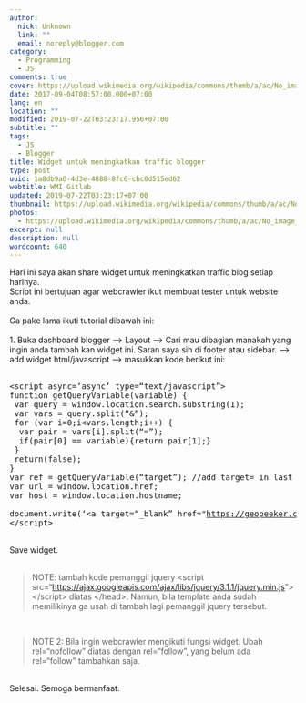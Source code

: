 ```yaml
---
author:
  nick: Unknown
  link: ""
  email: noreply@blogger.com
category:
  - Programming
  - JS
comments: true
cover: https://upload.wikimedia.org/wikipedia/commons/thumb/a/ac/No_image_available.svg/2048px-No_image_available.svg.png
date: 2017-09-04T08:57:00.000+07:00
lang: en
location: ""
modified: 2019-07-22T03:23:17.956+07:00
subtitle: ""
tags:
  - JS
  - Blogger
title: Widget untuk meningkatkan traffic blogger
type: post
uuid: 1a8db9a0-4d3e-4888-8fc6-cbc0d515ed62
webtitle: WMI Gitlab
updated: 2019-07-22T03:23:17+07:00
thumbnail: https://upload.wikimedia.org/wikipedia/commons/thumb/a/ac/No_image_available.svg/2048px-No_image_available.svg.png
photos:
  - https://upload.wikimedia.org/wikipedia/commons/thumb/a/ac/No_image_available.svg/2048px-No_image_available.svg.png
excerpt: null
description: null
wordcount: 640
---
```


<p>Hari ini saya akan share widget untuk meningkatkan traffic blog setiap harinya.<br>Script ini bertujuan agar webcrawler ikut membuat tester untuk website anda.<br><br>Ga pake lama ikuti tutorial dibawah ini:<br><br>1. Buka dashboard blogger --&gt; Layout --&gt; Cari mau dibagian manakah yang ingin anda tambah kan widget ini. Saran saya sih di footer atau sidebar. --&gt; add widget html/javascript --&gt; masukkan kode berikut ini:<br><br><pre class="tr_bq">&lt;script async=‘async’ type=“text/javascript”&gt;<br>function getQueryVariable(variable) {<br><span class="Apple-tab-span" style="white-space: pre;"> </span>var query = window.location.search.substring(1);<br><span class="Apple-tab-span" style="white-space: pre;"> </span>var vars = query.split(“&amp;”);<br><span class="Apple-tab-span" style="white-space: pre;"> </span>for (var i=0;i&lt;vars.length;i++) {<br><span class="Apple-tab-span" style="white-space: pre;">  </span>var pair = vars[i].split(“=”);<br><span class="Apple-tab-span" style="white-space: pre;">  </span>if(pair[0] == variable){return pair[1];}<br><span class="Apple-tab-span" style="white-space: pre;"> </span>}<br><span class="Apple-tab-span" style="white-space: pre;"> </span>return(false);<br>}<br>var ref = getQueryVariable(“target”); //add target= in last iframe source<br>var url = window.location.href;<br>var host = window.location.hostname;<br> <br>document.write(‘&lt;a target=“_blank” href=&quot;<a href="https://geopeeker.com/fetch/?url=">https://geopeeker.com/fetch/?url=</a>’ + url + ‘&quot; rel=“follow” alt=“geopeeker” title=“geopeeker”&gt;Geopeeker&lt;/a&gt; | &lt;a target=“_blank” href=&quot;<a href="https://www.browserling.com/browse/win/7/chrome/58/">https://www.browserling.com/browse/win/7/chrome/58/</a>’ + url + ‘&quot; target=“_blank” alt=“chrome58” title=“chrome58”&gt;chrome58&lt;/a&gt; | &lt;a href=&quot;<a href="http://free.pagepeeker.com/v2/thumbs.php?size=x&amp;url=">http://free.pagepeeker.com/v2/thumbs.php?size=x&amp;url=</a>’ + host + ‘&quot; alt=“pagepeeker” title=“pagepeeker”&gt;Pagepeeker&lt;/a&gt; | &lt;a href=&quot;<a href="https://seositecheckup.com/seo-audit/site-loading-speed-test/">https://seositecheckup.com/seo-audit/site-loading-speed-test/</a>’ + url + ‘&quot; target=“_blank” title=“seositecheckup” alt=“seositecheckup”&gt;Seo Site Checkup&lt;/a&gt; | &lt;a rel=“nofollow” rel=&quot;noreferrer&quot;href=&quot;<a href="https://performance.sucuri.net/domain/">https://performance.sucuri.net/domain/</a>’ + host + ‘&quot; rel=“follow” alt=“sucuri” title=“sucuri”&gt;Sucuri Performance&lt;/a&gt; | &lt;a rel=“nofollow” rel=&quot;noreferrer&quot;href=&quot;<a href="http://www.monitis.com/pageload/?url=">http://www.monitis.com/pageload/?url=</a>’ + url + ‘&quot; rel=“follow” alt=“monitis” title=“monitis”&gt;Monitis Test&lt;/a&gt; | &lt;a href=&quot;<a href="http://googleweblight.com/?lite_url=">http://googleweblight.com/?lite_url=</a>’ + url + ‘&quot; rel=“follow” alt=“googleweblight” title=“googleweblight”&gt;Googleweblight&lt;/a&gt; | &lt;a alt=“mobile test” title=“mobile test” target=“_blank” rel=“nofollow” href=&quot;<a href="https://search.google.com/search-console/mobile-friendly?url=">https://search.google.com/search-console/mobile-friendly?url=</a>’ + url + ‘“&gt;Mobile Test&lt;/a&gt; | &lt;a alt=“pagespeed” title=“pagespeed” target=”_blank&quot; rel=“nofollow” href=&quot;<a href="https://developers.google.com/speed/pagespeed/insights/?hl=id&amp;url=">https://developers.google.com/speed/pagespeed/insights/?hl=id&amp;url=</a>’ + url + ‘“&gt;Pagespeed Insight&lt;/a&gt; | &lt;a alt=“google cache” title=“google cache” target=”_blank&quot; rel=“nofollow” href=&quot;<a href="https://webcache.googleusercontent.com/search?q=cache:">https://webcache.googleusercontent.com/search?q=cache:</a>’ + url + ‘“&gt;Cache&lt;/a&gt; | &lt;a alt=“web archive” title=“web archive” target=”_blank&quot; rel=“nofollow” href=&quot;<a href="https://web.archive.org/save/_embed/">https://web.archive.org/save/_embed/</a>’ + url + ‘“&gt;Archive&lt;/a&gt; | &lt;a target=”_blank&quot; rel=“nofollow” alt=“Structure” title=“Structure” href=&quot;<a href="https://search.google.com/structured-data/testing-tool/u/0/#url=">https://search.google.com/structured-data/testing-tool/u/0/#url=</a>’ + url + ‘&quot;&gt;Structure&lt;/a&gt; | &lt;a href=&quot;view-source:’ + url + ‘“&gt;Source&lt;/a&gt; | &lt;a target=”_blank&quot; rel=“nofollow” title=“copyscape test” alt=“copyscape test” href=&quot;<a href="http://www.copyscape.com/?q=">http://www.copyscape.com/?q=</a>’ + url + ‘“&gt;Copyscape&lt;/a&gt; | &lt;a target=”_blank&quot; rel=“nofollow” title=“copyscape test” alt=“AMP TEST” href=&quot;<a href="https://search.google.com/search-console/amp?url=">https://search.google.com/search-console/amp?url=</a>’ + url + ‘&quot;&gt;AMP Test&lt;/a&gt;’);<br>&lt;/script&gt;</pre><br>Save widget.<br><br><blockquote class="tr_bq">NOTE: tambah kode pemanggil jquery &lt;script src=“<a href="//webmanajemen.com/page/safelink.html?url=aHR0cHM6Ly9hamF4Lmdvb2dsZWFwaXMuY29tL2FqYXgvbGlicy9qcXVlcnkvMy4xLjEvanF1ZXJ5Lm1pbi5qcw==" target="_blank" rel="nofollow noopener">https://ajax.googleapis.com/ajax/libs/jquery/3.1.1/jquery.min.js</a>”&gt;&lt;/script&gt; diatas &lt;/head&gt;. Namun, bila template anda sudah memilikinya ga usah di tambah lagi pemanggil jquery tersebut.</blockquote><br><blockquote class="tr_bq">NOTE 2: Bila ingin webcrawler mengikuti fungsi widget. Ubah rel=“nofollow” diatas dengan rel=“follow”, yang belum ada rel=“follow” tambahkan saja.</blockquote><br>Selesai. Semoga bermanfaat.</p>

